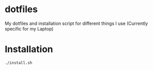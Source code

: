 # dotfiles
My dotfiles and installation script for different things I use (Currently specific for my Laptop)

# Installation
```
./install.sh
```

